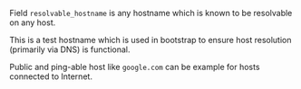 
Field `resolvable_hostname` is any hostname which is known to be
resolvable on any host.

This is a test hostname which is used in bootstrap to ensure
host resolution (primarily via DNS) is functional.

Public and ping-able host like `google.com` can be example for hosts
connected to Internet.

